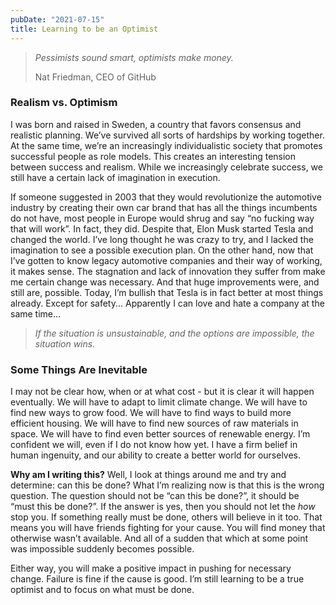 ```yaml
---
pubDate: "2021-07-15"
title: Learning to be an Optimist
---
```


> _Pessimists sound smart, optimists make money._
>
> Nat Friedman, CEO of GitHub

### Realism vs. Optimism

I was born and raised in Sweden, a country that favors consensus and realistic planning. We’ve survived all sorts of
hardships by working together. At the same time, we’re an increasingly individualistic society that promotes successful
people as role models. This creates an interesting tension between success and realism. While we increasingly celebrate
success, we still have a certain lack of imagination in execution.

If someone suggested in 2003 that they would revolutionize the automotive industry by creating their own car brand that
has all the things incumbents do not have, most people in Europe would shrug and say “no fucking way that will work”. In
fact, they did. Despite that, Elon Musk started Tesla and changed the world. I’ve long thought he was crazy to try, and
I lacked the imagination to see a possible execution plan. On the other hand, now that I’ve gotten to know legacy
automotive companies and their way of working, it makes sense. The stagnation and lack of innovation they suffer from
make me certain change was necessary. And that huge improvements were, and still are, possible. Today, I’m bullish that
Tesla is in fact better at most things already. Except for safety... Apparently I can love and hate a company at the
same
time…

> _If the situation is unsustainable, and the options are impossible, the situation wins._

### Some Things Are Inevitable

I may not be clear how, when or at what cost - but it is clear it will happen eventually. We will have to adapt to limit
climate change. We will have to find new ways to grow food. We will have to find ways to build more efficient housing.
We will have to find new sources of raw materials in space. We will have to find even better sources of renewable
energy. I’m confident we will, even if I do not know how yet. I have a firm belief in human ingenuity, and our ability
to create a better world for ourselves.

**Why am I writing this?** Well, I look at things around me and try and determine: can this be done? What I’m realizing
now is that this is the wrong question. The question should not be “can this be done?”, it should be “must this be
done?”. If the answer is yes, then you should not let the _how_ stop you. If something really must be done, others will
believe in it too. That means you will have friends fighting for your cause. You will find money that otherwise wasn’t
available. And all of a sudden that which at some point was impossible suddenly becomes possible.

Either way, you will make a positive impact in pushing for necessary change. Failure is fine if the cause is good. I’m
still learning to be a true optimist and to focus on what must be done.